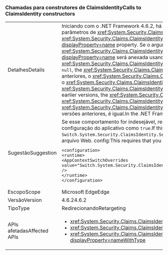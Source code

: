 ### <a name="calls-to-claimsidentity-constructors"></a><span data-ttu-id="16f73-101">Chamadas para construtores de ClaimsIdentity</span><span class="sxs-lookup"><span data-stu-id="16f73-101">Calls to ClaimsIdentity constructors</span></span>

|   |   |
|---|---|
|<span data-ttu-id="16f73-102">Detalhes</span><span class="sxs-lookup"><span data-stu-id="16f73-102">Details</span></span>|<span data-ttu-id="16f73-103">Iniciando com o .NET Framework 4.6.2, há uma alteração em como <xref:System.Security.Claims.ClaimsIdentity> construtores com um <xref:System.Security.Principal.IIdentity?displayProperty=name> conjunto de parâmetros de <xref:System.Security.Claims.ClaimsIdentity.Actor?displayProperty=name> propriedade.</span><span class="sxs-lookup"><span data-stu-id="16f73-103">Starting with the .NET Framework 4.6.2, there is a change in how <xref:System.Security.Claims.ClaimsIdentity> constructors with an <xref:System.Security.Principal.IIdentity?displayProperty=name> parameter set the <xref:System.Security.Claims.ClaimsIdentity.Actor?displayProperty=name> property.</span></span> <span data-ttu-id="16f73-104">Se o argumento <xref:System.Security.Principal.IIdentity?displayProperty=name> for um objeto <xref:System.Security.Claims.ClaimsIdentity> e a propriedade <xref:System.Security.Claims.ClaimsIdentity.Actor?displayProperty=name> desse objeto <xref:System.Security.Claims.ClaimsIdentity> não for <code>null</code>, a propriedade <xref:System.Security.Claims.ClaimsIdentity.Actor?displayProperty=name> será anexada usando o método <xref:System.Security.Claims.ClaimsIdentity.Clone>.</span><span class="sxs-lookup"><span data-stu-id="16f73-104">If the <xref:System.Security.Principal.IIdentity?displayProperty=name> argument is a <xref:System.Security.Claims.ClaimsIdentity> object, and the <xref:System.Security.Claims.ClaimsIdentity.Actor?displayProperty=name> property of that <xref:System.Security.Claims.ClaimsIdentity> object is not <code>null</code>, the <xref:System.Security.Claims.ClaimsIdentity.Actor?displayProperty=name> property is attached by using the <xref:System.Security.Claims.ClaimsIdentity.Clone> method.</span></span> <span data-ttu-id="16f73-105">No Framework 4.6.1 e versões anteriores, o <xref:System.Security.Claims.ClaimsIdentity.Actor?displayProperty=name> propriedade for anexada como uma referência existente. Devido a essa alteração, iniciando com o .NET Framework 4.6.2, o <xref:System.Security.Claims.ClaimsIdentity.Actor?displayProperty=name> propriedade do novo <xref:System.Security.Claims.ClaimsIdentity> objeto não é igual de <xref:System.Security.Claims.ClaimsIdentity.Actor?displayProperty=name> propriedade do construtor de <xref:System.Security.Principal.IIdentity?displayProperty=name> argumento.</span><span class="sxs-lookup"><span data-stu-id="16f73-105">In the Framework 4.6.1 and earlier versions, the <xref:System.Security.Claims.ClaimsIdentity.Actor?displayProperty=name> property is attached as an existing reference.Because of this change, starting with the .NET Framework 4.6.2, the <xref:System.Security.Claims.ClaimsIdentity.Actor?displayProperty=name> property of the new <xref:System.Security.Claims.ClaimsIdentity> object is not equal to the <xref:System.Security.Claims.ClaimsIdentity.Actor?displayProperty=name> property of the constructor's <xref:System.Security.Principal.IIdentity?displayProperty=name> argument.</span></span> <span data-ttu-id="16f73-106">O .NET Framework 4.6.1 e versões anteriores, é igual.</span><span class="sxs-lookup"><span data-stu-id="16f73-106">In the .NET Framework 4.6.1 and earlier versions, it is equal.</span></span>|
|<span data-ttu-id="16f73-107">Sugestão</span><span class="sxs-lookup"><span data-stu-id="16f73-107">Suggestion</span></span>|<span data-ttu-id="16f73-108">Se esse comportamento for indesejável, restaure o comportamento anterior definindo a opção <code>Switch.System.Security.ClaimsIdentity.SetActorAsReferenceWhenCopyingClaimsIdentity</code> no arquivo de configuração do aplicativo como <code>true</code>.</span><span class="sxs-lookup"><span data-stu-id="16f73-108">If this behavior is undesirable, you can restore the previous behavior by setting the <code>Switch.System.Security.ClaimsIdentity.SetActorAsReferenceWhenCopyingClaimsIdentity</code> switch in your application configuration file to <code>true</code>.</span></span> <span data-ttu-id="16f73-109">Isso requer que você adicione o seguinte para o <code>&lt;runtime&gt;</code> seção do arquivo Web. config:</span><span class="sxs-lookup"><span data-stu-id="16f73-109">This requires that you add the following to the <code>&lt;runtime&gt;</code> section of your web.config file:</span></span><pre><code class="language-xml">&lt;configuration&gt;&#13;&#10;&lt;runtime&gt;&#13;&#10;&lt;AppContextSwitchOverrides value=&quot;Switch.System.Security.ClaimsIdentity.SetActorAsReferenceWhenCopyingClaimsIdentity=true&quot; /&gt;&#13;&#10;&lt;/runtime&gt;&#13;&#10;&lt;/configuration&gt;&#13;&#10;</code></pre>|
|<span data-ttu-id="16f73-110">Escopo</span><span class="sxs-lookup"><span data-stu-id="16f73-110">Scope</span></span>|<span data-ttu-id="16f73-111">Microsoft Edge</span><span class="sxs-lookup"><span data-stu-id="16f73-111">Edge</span></span>|
|<span data-ttu-id="16f73-112">Versão</span><span class="sxs-lookup"><span data-stu-id="16f73-112">Version</span></span>|<span data-ttu-id="16f73-113">4.6.2</span><span class="sxs-lookup"><span data-stu-id="16f73-113">4.6.2</span></span>|
|<span data-ttu-id="16f73-114">Tipo</span><span class="sxs-lookup"><span data-stu-id="16f73-114">Type</span></span>|<span data-ttu-id="16f73-115">Redirecionando</span><span class="sxs-lookup"><span data-stu-id="16f73-115">Retargeting</span></span>|
|<span data-ttu-id="16f73-116">APIs afetadas</span><span class="sxs-lookup"><span data-stu-id="16f73-116">Affected APIs</span></span>|<ul><li><xref:System.Security.Claims.ClaimsIdentity.%23ctor(System.Security.Principal.IIdentity)?displayProperty=nameWithType></li><li><xref:System.Security.Claims.ClaimsIdentity.%23ctor(System.Security.Principal.IIdentity,System.Collections.Generic.IEnumerable{System.Security.Claims.Claim})?displayProperty=nameWithType></li><li><xref:System.Security.Claims.ClaimsIdentity.%23ctor(System.Security.Principal.IIdentity,System.Collections.Generic.IEnumerable{System.Security.Claims.Claim},System.String,System.String,System.String)?displayProperty=nameWithType></li></ul>|

